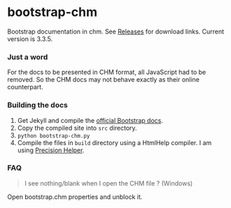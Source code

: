 # bootstrap-chm
Bootstrap documentation in chm. See [Releases](https://github.com/aviaryan/bootstrap-chm/releases) for download links. Current version is 3.3.5.


### Just a word

For the docs to be presented in CHM format, all JavaScript had to be removed. So the CHM docs may not behave exactly as their online counterpart. 


### Building the docs

1. Get Jekyll and compile the [official Bootstrap docs](https://github.com/twbs/bootstrap).
2. Copy the compiled site into `src` directory. 
3. `python bootstrap-chm.py`
4. Compile the files in `build` directory using a HtmlHelp compiler. I am using [Precision Helper](http://www.be-precision.com/products/precision-helper/).


### FAQ

> I see nothing/blank when I open the CHM file ? (Windows)

Open bootstrap.chm properties and unblock it.